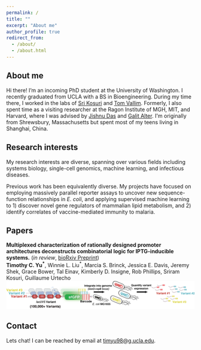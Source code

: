 ```yaml
---
permalink: /
title: ""
excerpt: "About me"
author_profile: true
redirect_from: 
  - /about/
  - /about.html
---
```

About me
------
Hi there! I’m an incoming PhD student at the University of Washington. I recently graduated from UCLA with a BS in Bioengineering. During my time there, I worked in the labs of [Sri Kosuri](http://www.kosurilab.org/) and [Tom Vallim](https://tarling-vallimlab.dgsom.ucla.edu/pages/). Formerly, I also spent time as a visiting researcher at the Ragon Institute of MGH, MIT, and Harvard, where I was advised by [Jishnu Das](https://www.immunology.pitt.edu/person/jishnu-das-phd) and [Galit Alter](https://www.ragoninstitute.org/portfolio-item/alter-lab/). I'm originally from Shrewsbury, Massachusetts but spent most of my teens living in Shanghai, China.

Research interests
------
My research interests are diverse, spanning over various fields including systems biology, single-cell genomics, machine learning, and infectious diseases. 

Previous work has been equivalently diverse. My projects have focused on employing massively parallel reporter assays to uncover new sequence-function relationships in *E. coli*, and applying supervised machine learning to 1) discover novel gene regulators of mammalian lipid metabolism, and 2) identify correlates of vaccine-mediated immunity to malaria.

Papers
------
**Multiplexed characterization of rationally designed promoter architectures deconstructs combinatorial logic for IPTG-inducible systems.** (*in review*, [bioRxiv Preprint](https://www.biorxiv.org/content/10.1101/2020.01.31.928689v1))<br/>
**Timothy C. Yu<sup>*</sup>**, Winnie L. Liu<sup>*</sup>, Marcia S. Brinck, Jessica E. Davis, Jeremy Shek, Grace Bower, Tal Einav, Kimberly D. Insigne, Rob Phillips, Sriram Kosuri, Guillaume Urtecho <br/>
![induce_overview](/images/induce.png)

Contact
------
Lets chat! I can be reached by email at timyu98@g.ucla.edu. 
